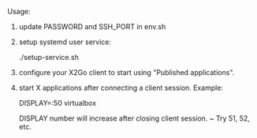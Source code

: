 Usage:
1. update PASSWORD and SSH_PORT in env.sh
2. setup systemd user service:

     ./setup-service.sh

3. configure your X2Go client to start using "Published applications".
4. start X applications after connecting a client session.
   Example:

     DISPLAY=:50 virtualbox

   DISPLAY number will increase after closing client session.
~  Try 51, 52, etc.
